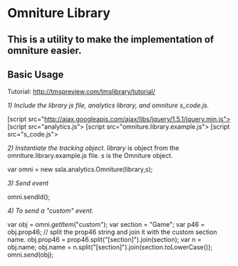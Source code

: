 Omniture Library 
===============

This is a utility to make the implementation of omniture easier. 
---------------

Basic Usage
---------------

Tutorial: http://tmspreview.com/tmslibrary/tutorial/

*1) Include the library js file, analytics library, and omniture s_code.js.*

  [script src="http://ajax.googleapis.com/ajax/libs/jquery/1.5.1/jquery.min.js"></script>
  [script src="analytics.js"></script>
  [script src="omniture.library.example.js"></script>
  [script src="s_code.js"></script>
  
*2) Instantiate the tracking object.*
*library* is object from the omniture.library.example.js file.
*s* is the Omniture object.

  var omni = new ssla.analytics.Omniture(library,s);

*3) Send event*

omni.sendId(<eventId String>);

*4) To send a "custom" event.*

  var obj = omni.*getItem*("custom");
  var section = "Game";
  var p46 = obj.prop46;
  // split the prop46 string and join it with the custom section name.
  obj.prop46 = prop46.split("[section]").join(section);
  var n = obj.name;
  obj.name = n.split("[section]").join(section.toLowerCase());
  omni.*send*(obj);


<script src="jquery.omniturecontroller.js"></script>


